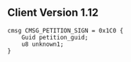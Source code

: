 ## Client Version 1.12

```rust,ignore
cmsg CMSG_PETITION_SIGN = 0x1C0 {
    Guid petition_guid;    
    u8 unknown1;    
}

```
